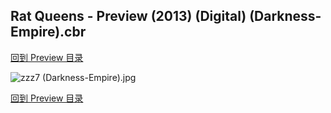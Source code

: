 ## Rat Queens - Preview (2013) (Digital) (Darkness-Empire).cbr


[回到 Preview 目录](https://github.com/alicewish/markdown/blob/master/series/Preview.md)


![zzz7 (Darkness-Empire).jpg](https://wx1.sinaimg.cn/large/6a9fdecagy1fmn5clre8vj20jn0rswmx.jpg)

[回到 Preview 目录](https://github.com/alicewish/markdown/blob/master/series/Preview.md)

